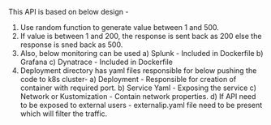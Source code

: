 This API is based on below design -

1) Use random function to generate value between 1 and 500.
2) If value is between 1 and 200, the response is sent back as 200 else the response is sned back as 500.
3) Also, below monitoring can be used 
a) Splunk - Included in Dockerfile
b) Grafana 
c) Dynatrace - Included in Dockerfile
4) Deployment directory has yaml files responsible for below pushing the code to k8s cluster-
  a) Deployment - Responsible for creation of container with required port.
  b) Service Yaml - Exposing the service 
  c) Network or Kustomization - Contain network properties.
  d) If API need to be exposed to external users - externalip.yaml file need to be present which will filter the traffic.

